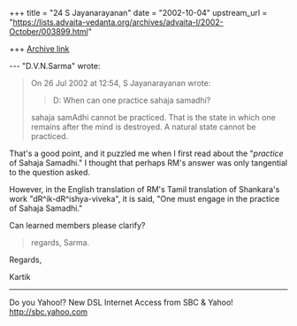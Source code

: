 +++
title = "24 S Jayanarayanan"
date = "2002-10-04"
upstream_url = "https://lists.advaita-vedanta.org/archives/advaita-l/2002-October/003899.html"

+++
[Archive link](https://lists.advaita-vedanta.org/archives/advaita-l/2002-October/003899.html)

--- "D.V.N.Sarma" <narayana at HD1.VSNL.NET.IN> wrote:
> On 26 Jul 2002 at 12:54, S Jayanarayanan  wrote:
>
> > D: When can one practice sahaja samadhi?
> >
> sahaja samAdhi cannot be practiced. That is the
> state in which
> one remains after the mind is destroyed. A natural
> state cannot be
> practiced.
>

That's a good point, and it puzzled me when I first
read about the "*practice* of Sahaja Samadhi." I
thought that perhaps RM's answer was only tangential
to the question asked.

However, in the English translation of RM's Tamil
translation of Shankara's work
"dR^ik-dR^ishya-viveka", it is said, "One must engage
in the practice of Sahaja Samadhi."

Can learned members please clarify?

> regards,
> Sarma.

Regards,

Kartik

__________________________________________________
Do you Yahoo!?
New DSL Internet Access from SBC & Yahoo!
http://sbc.yahoo.com


